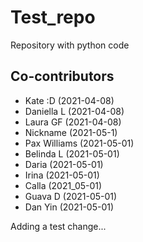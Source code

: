 
# Test_repo
Repository with python code

## Co-contributors
- Kate :D (2021-04-08)
- Daniella L (2021-04-08)
- Laura GF (2021-04-08)
- Nickname (2021-05-1)
- Pax Williams (2021-05-01)
- Belinda L (2021-05-01)
- Daria (2021-05-01)
- Irina (2021-05-01)
- Calla (2021_05-01)
- Guava D (2021-05-01)
- Dan Yin   (2021-05-01)

Adding a test change...


